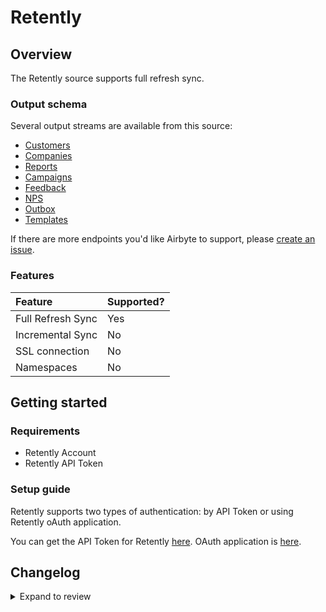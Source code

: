 # Retently

## Overview

The Retently source supports full refresh sync.

### Output schema

Several output streams are available from this source:

- [Customers](https://www.retently.com/api/#api-get-customers-get)
- [Companies](https://www.retently.com/api/#api-get-companies-get)
- [Reports](https://www.retently.com/api/#api-get-reports-get)
- [Campaigns](https://www.retently.com/api/#api-get-campaigns)
- [Feedback](https://www.retently.com/api/#api-get-feedback-get)
- [NPS](https://www.retently.com/api/#api-get-latest-score)
- [Outbox](https://www.retently.com/api/#api-get-sent-surveys)
- [Templates](https://www.retently.com/api/#api-get-templates-get)

If there are more endpoints you'd like Airbyte to support, please [create an issue](https://github.com/airbytehq/airbyte/issues/new/choose).

### Features

| Feature           | Supported? |
| :---------------- | :--------- |
| Full Refresh Sync | Yes        |
| Incremental Sync  | No         |
| SSL connection    | No         |
| Namespaces        | No         |

## Getting started

### Requirements

- Retently Account
- Retently API Token

### Setup guide

Retently supports two types of authentication: by API Token or using Retently oAuth application.

You can get the API Token for Retently [here](https://app.retently.com/settings/api/tokens).
OAuth application is [here](https://app.retently.com/settings/oauth).

## Changelog

<details>
  <summary>Expand to review</summary>

| Version | Date       | Pull Request                                             | Subject                                                                         |
| :------ | :--------- | :------------------------------------------------------- | :------------------------------------------------------------------------------ |
| 0.3.3 | 2024-12-21 | [50250](https://github.com/airbytehq/airbyte/pull/50250) | Update dependencies |
| 0.3.2 | 2024-12-14 | [49684](https://github.com/airbytehq/airbyte/pull/49684) | Update dependencies |
| 0.3.1 | 2024-12-12 | [49045](https://github.com/airbytehq/airbyte/pull/49045) | Update dependencies |
| 0.3.0 | 2024-11-01 | [47291](https://github.com/airbytehq/airbyte/pull/47291) | Migrate to manifest only format |
| 0.2.24 | 2024-10-23 | [47108](https://github.com/airbytehq/airbyte/pull/47108) | Update dependencies |
| 0.2.23 | 2024-10-12 | [46850](https://github.com/airbytehq/airbyte/pull/46850) | Update dependencies |
| 0.2.22 | 2024-10-05 | [46429](https://github.com/airbytehq/airbyte/pull/46429) | Update dependencies |
| 0.2.21 | 2024-09-28 | [46150](https://github.com/airbytehq/airbyte/pull/46150) | Update dependencies |
| 0.2.20 | 2024-09-21 | [45513](https://github.com/airbytehq/airbyte/pull/45513) | Update dependencies |
| 0.2.19 | 2024-09-07 | [45243](https://github.com/airbytehq/airbyte/pull/45243) | Update dependencies |
| 0.2.18 | 2024-08-31 | [44984](https://github.com/airbytehq/airbyte/pull/44984) | Update dependencies |
| 0.2.17 | 2024-08-24 | [44679](https://github.com/airbytehq/airbyte/pull/44679) | Update dependencies |
| 0.2.16 | 2024-08-17 | [44262](https://github.com/airbytehq/airbyte/pull/44262) | Update dependencies |
| 0.2.15 | 2024-08-10 | [43559](https://github.com/airbytehq/airbyte/pull/43559) | Update dependencies |
| 0.2.14 | 2024-08-03 | [43180](https://github.com/airbytehq/airbyte/pull/43180) | Update dependencies |
| 0.2.13 | 2024-07-27 | [42708](https://github.com/airbytehq/airbyte/pull/42708) | Update dependencies |
| 0.2.12 | 2024-07-20 | [42140](https://github.com/airbytehq/airbyte/pull/42140) | Update dependencies |
| 0.2.11 | 2024-07-13 | [41864](https://github.com/airbytehq/airbyte/pull/41864) | Update dependencies |
| 0.2.10 | 2024-07-10 | [41371](https://github.com/airbytehq/airbyte/pull/41371) | Update dependencies |
| 0.2.9 | 2024-07-09 | [41287](https://github.com/airbytehq/airbyte/pull/41287) | Update dependencies |
| 0.2.8 | 2024-07-06 | [40977](https://github.com/airbytehq/airbyte/pull/40977) | Update dependencies |
| 0.2.7 | 2024-06-25 | [40412](https://github.com/airbytehq/airbyte/pull/40412) | Update dependencies |
| 0.2.6 | 2024-06-22 | [40183](https://github.com/airbytehq/airbyte/pull/40183) | Update dependencies |
| 0.2.5 | 2024-06-06 | [39223](https://github.com/airbytehq/airbyte/pull/39223) | [autopull] Upgrade base image to v1.2.2 |
| 0.2.4 | 2024-04-19 | [37248](https://github.com/airbytehq/airbyte/pull/37248) | Updating to 0.80.0 CDK |
| 0.2.3 | 2024-04-18 | [37248](https://github.com/airbytehq/airbyte/pull/37248) | Manage dependencies with Poetry. |
| 0.2.2 | 2024-04-15 | [37248](https://github.com/airbytehq/airbyte/pull/37248) | Base image migration: remove Dockerfile and use the python-connector-base image |
| 0.2.1 | 2024-04-12 | [37248](https://github.com/airbytehq/airbyte/pull/37248) | schema descriptions |
| 0.2.0 | 2023-08-03 | [29040](https://github.com/airbytehq/airbyte/pull/29040) | Migrate to Low-Code CDK |
| 0.1.6 | 2023-05-10 | [25714](https://github.com/airbytehq/airbyte/pull/25714) | Fix invalid json schema for nps stream |
| 0.1.5 | 2023-05-08 | [25900](https://github.com/airbytehq/airbyte/pull/25900) | Fix integration tests |
| 0.1.4 | 2023-05-08 | [25900](https://github.com/airbytehq/airbyte/pull/25900) | Fix integration tests |
| 0.1.3 | 2022-11-15 | [19456](https://github.com/airbytehq/airbyte/pull/19456) | Add campaign, feedback, outbox and templates streams |
| 0.1.2 | 2021-12-28 | [9045](https://github.com/airbytehq/airbyte/pull/9045) | Update titles and descriptions |
| 0.1.1 | 2021-12-06 | [8043](https://github.com/airbytehq/airbyte/pull/8043) | 🎉 Source Retently: add OAuth 2.0 |
| 0.1.0 | 2021-11-02 | [6966](https://github.com/airbytehq/airbyte/pull/6966) | 🎉 New Source: Retently |

</details>
